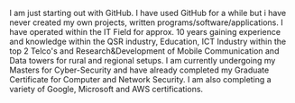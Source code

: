 I am just starting out with GitHub. I have used GitHub for a while but i have never created my own projects, written programs/software/applications.
I have operated within the IT Field for approx. 10 years gaining experience and knowledge within the QSR industry, Education, ICT Industry within the top 2 Telco's
and Research&Development of Mobile Communication and Data towers for rural and regional setups. I am currently undergoing my Masters for Cyber-Security
and have already completed my Graduate Certificate for Computer and Network Security. I am also completing a variety of Google, Microsoft and AWS certifications.

